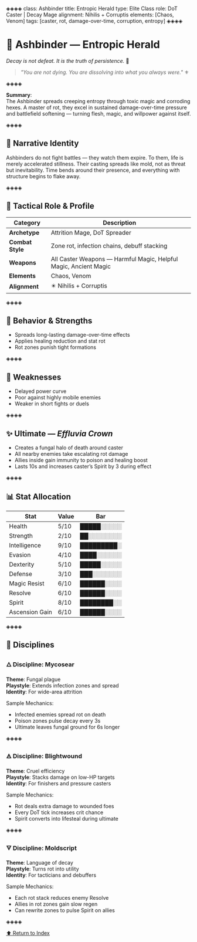 ◈◈◈◈
class: Ashbinder
title: Entropic Herald
type: Elite Class
role: DoT Caster | Decay Mage
alignment: Nihilis + Corruptis
elements: [Chaos, Venom]
tags: [caster, rot, damage-over-time, corruption, entropy]
◈◈◈◈

# 🧿 Ashbinder — Entropic Herald  
*Decay is not defeat. It is the truth of persistence.* 🔱

> *"You are not dying. You are dissolving into what you always were."* ⚜️

◈◈◈◈

**Summary**:  
The Ashbinder spreads creeping entropy through toxic magic and corroding hexes. A master of rot, they excel in sustained damage-over-time pressure and battlefield softening — turning flesh, magic, and willpower against itself.

◈◈◈◈

## 🧩 Narrative Identity  
Ashbinders do not fight battles — they watch them expire. To them, life is merely accelerated stillness. Their casting spreads like mold, not as threat but inevitability. Time bends around their presence, and everything with structure begins to flake away.

◈◈◈◈

## 📘 Tactical Role & Profile  

| Category        | Description                                                   |
|----------------|---------------------------------------------------------------|
| **Archetype**   | Attrition Mage, DoT Spreader                                  |
| **Combat Style**| Zone rot, infection chains, debuff stacking                   |
| **Weapons**     | All Caster Weapons — Harmful Magic, Helpful Magic, Ancient Magic |
| **Elements**    | Chaos, Venom                                                  |
| **Alignment**   | ✴️ Nihilis + Corruptis                                        |

◈◈◈◈

## 🧠 Behavior & Strengths  
- Spreads long-lasting damage-over-time effects  
- Applies healing reduction and stat rot  
- Rot zones punish tight formations  

◈◈◈◈

## 🔻 Weaknesses  
- Delayed power curve  
- Poor against highly mobile enemies  
- Weaker in short fights or duels  

◈◈◈◈

## ✨ Ultimate — *Effluvia Crown*  
- Creates a fungal halo of death around caster  
- All nearby enemies take escalating rot damage  
- Allies inside gain immunity to poison and healing boost  
- Lasts 10s and increases caster’s Spirit by 3 during effect  

◈◈◈◈

## 📊 Stat Allocation  

| Stat            | Value | Bar           |
|-----------------|--------|---------------|
| Health          | 5/10   | █████░░░░░     |
| Strength        | 2/10   | ██░░░░░░░░     |
| Intelligence    | 9/10   | █████████░     |
| Evasion         | 4/10   | ████░░░░░░     |
| Dexterity       | 5/10   | █████░░░░░     |
| Defense         | 3/10   | ███░░░░░░░     |
| Magic Resist    | 6/10   | ██████░░░░     |
| Resolve         | 6/10   | ██████░░░░     |
| Spirit          | 8/10   | ████████░░     |
| Ascension Gain  | 6/10   | ██████░░░░     |

◈◈◈◈

## 🧭 Disciplines

### 🜂 Discipline: Mycosear  
**Theme**: Fungal plague  
**Playstyle**: Extends infection zones and spread  
**Identity**: For wide-area attrition  

Sample Mechanics:
- Infected enemies spread rot on death  
- Poison zones pulse decay every 3s  
- Ultimate leaves fungal ground for 6s longer  

◈◈◈◈

### 🜁 Discipline: Blightwound  
**Theme**: Cruel efficiency  
**Playstyle**: Stacks damage on low-HP targets  
**Identity**: For finishers and pressure casters  

Sample Mechanics:
- Rot deals extra damage to wounded foes  
- Every DoT tick increases crit chance  
- Spirit converts into lifesteal during ultimate  

◈◈◈◈

### 🜃 Discipline: Moldscript  
**Theme**: Language of decay  
**Playstyle**: Turns rot into utility  
**Identity**: For tacticians and debuffers  

Sample Mechanics:
- Each rot stack reduces enemy Resolve  
- Allies in rot zones gain slow regen  
- Can rewrite zones to pulse Spirit on allies  

◈◈◈◈

[⬆️ Return to Index](/index.html)